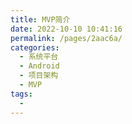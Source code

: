 ```yaml
---
title: MVP简介
date: 2022-10-10 10:41:16
permalink: /pages/2aac6a/
categories:
  - 系统平台
  - Android
  - 项目架构
  - MVP
tags:
  - 
---
```


